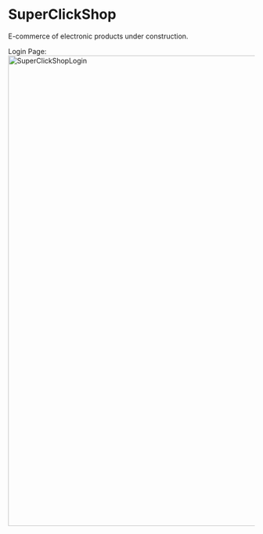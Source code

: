 # SuperClickShop
E-commerce of electronic products under construction.

Login Page:
<img width="960" alt="SuperClickShopLogin" src="https://github.com/EduardoCarvalho262/SuperClickShop/assets/63071570/14236665-569d-4fae-8987-e3f7522cb796">
